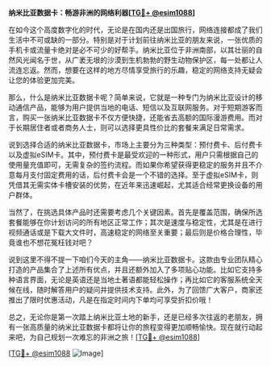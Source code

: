 **纳米比亚数据卡：畅游非洲的网络利器[[TG💪+ @esim1088](https://t.me/s/esim1088)]**

在如今这个高度数字化的时代，无论是在国内还是出国旅行，网络连接都成了我们生活中不可或缺的一部分。特别是对于计划前往纳米比亚的朋友来说，一张优质的手机卡或流量卡绝对是必不可少的好帮手。纳米比亚位于非洲南部，以其壮丽的自然风光闻名于世，从广袤无垠的沙漠到生机勃勃的野生动物保护区，每一处都让人流连忘返。然而，想要在这样的地方尽情享受旅行的乐趣，稳定的网络支持无疑会让您的体验更加完美。

那么，什么是纳米比亚数据卡呢？简单来说，它就是一种专门为纳米比亚设计的移动通信产品，能够为用户提供当地的电话、短信以及互联网服务。对于短期游客而言，购买一张纳米比亚数据卡不仅方便快捷，还能省去高额的国际漫游费用。而对于长期居住者或者商务人士，则可以选择更具性价比的套餐来满足日常需求。

说到选择合适的纳米比亚数据卡，市场上主要分为三种类型：预付费卡、后付费卡以及虚拟eSIM卡。其中，预付费卡是最受欢迎的一种形式，用户只需根据自己的使用量充值即可，无需复杂的签约流程。而如果你希望获得更稳定的服务并且不介意每月支付固定费用的话，后付费卡会是一个不错的选择。至于虚拟eSIM卡，则凭借其无需实体卡槽安装的优势，在近年来迅速崛起，尤其适合经常更换设备的用户群体。

当然了，在挑选具体产品时还需要考虑几个关键因素。首先是覆盖范围，确保所选套餐能够在你计划访问的所有地区正常工作；其次是速度与稳定性，尤其是在进行视频通话或是下载大文件时，高速稳定的网络至关重要；最后则是价格合理性，毕竟谁也不想花冤枉钱对吧？

说到这里不得不提一下咱们今天的主角——纳米比亚数据卡。这款由专业团队精心打造的产品集合了上述所有优点，并且还额外加入了多项贴心功能。比如它支持多种语言界面，无论是英语还是当地土著语都能轻松操作；再比如它的客服系统全天候在线，随时解答用户的疑问并提供技术支持。此外，为了回馈广大客户，商家还推出了限时优惠活动，凡是在指定时间内下单均可享受折扣价哦！

总之，无论你是第一次踏上纳米比亚土地的新手，还是已经多次往返的老朋友，拥有一张高质量的纳米比亚数据卡都将让你的旅程变得更加顺畅愉快。现在就行动起来吧，为自己规划一次难忘的非洲之旅！[[TG💪+ @esim1088](https://t.me/s/esim1088)]

[[TG💪+ @esim1088](https://t.me/s/esim1088) ![Image](https://i.postimg.cc/4NQfJmqS/Snipaste-2025-05-13-00-14-12.png)]